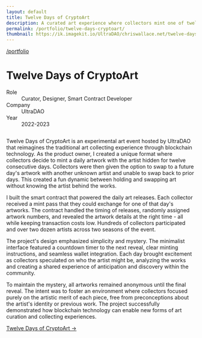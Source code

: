 ```yaml
---
layout: default
title: Twelve Days of CryptoArt
description: A curated art experience where collectors mint one of twelve mystery artworks daily, culminating in an artist reveal on UltraDAO.
permalink: /portfolio/twelve-days-cryptoart/
thumbnail: https://ik.imagekit.io/UltraDAO/chriswallace.net/twelve-days-thumbnail.png
---
```


<div class="portfolio-group-heading">
  <a class="back fade-in-element" href="/portfolio">/portfolio</a>
  <h1 class="fade-in-element mb-3">Twelve Days of CryptoArt</h1>
  <dl class="project-list fade-in-element">
    <div>
      <dt>Role</dt>
      <dd>Curator, Designer, Smart Contract Developer</dd>
    </div>
    <div>
      <dt>Company</dt>
      <dd>UltraDAO</dd>
    </div>
    <div>
      <dt>Year</dt>
      <dd>2022-2023</dd>
    </div>
  </dl>
</div>

<div class="fade-in-element md:ml-[80px] flex flex-col bg-[#CC9644] mb-1.5">
  <picture>
    <source media="(max-width: 480px)" 
            srcset="https://ik.imagekit.io/UltraDAO/chriswallace.net/twelve-days-thumbnail.png?tr=w-800,f-auto">
    <source media="(min-width: 481px)" 
            srcset="https://ik.imagekit.io/UltraDAO/chriswallace.net/twelve-days-banner.png?tr=w-800,f-auto 800w,
                    https://ik.imagekit.io/UltraDAO/chriswallace.net/twelve-days-banner.png?tr=w-1200,f-auto 1200w,
                    https://ik.imagekit.io/UltraDAO/chriswallace.net/twelve-days-banner.png?tr=w-1600,f-auto 1600w,
                    https://ik.imagekit.io/UltraDAO/chriswallace.net/twelve-days-banner.png?tr=w-2500,f-auto 2500w">
    <img src="https://ik.imagekit.io/UltraDAO/chriswallace.net/twelve-days-banner.png?tr=w-2500,f-auto"
         class="max-h-[500px] w-auto mx-auto" 
         alt="" 
         loading="lazy">
  </picture>
</div>

<div class="fade-in-element content-container-wo !py-0 md:ml-[80px] flex flex-col bg-[#CC9644] mb-1.5">
  <img src="https://ik.imagekit.io/UltraDAO/chriswallace.net/1-twelve-days.png?tr=w-2500,f-auto" srcset="https://ik.imagekit.io/UltraDAO/chriswallace.net/1-twelve-days.png?tr=w-400,f-auto 400w, https://ik.imagekit.io/UltraDAO/chriswallace.net/1-twelve-days.png?tr=w-800,f-auto 800w, https://ik.imagekit.io/UltraDAO/chriswallace.net/1-twelve-days.png?tr=w-1200,f-auto 1200w, https://ik.imagekit.io/UltraDAO/chriswallace.net/1-twelve-days.png?tr=w-1600,f-auto 1600w, https://ik.imagekit.io/UltraDAO/chriswallace.net/1-twelve-days.png?tr=w-2500,f-auto 2500w" sizes="100vw" class="w-full block max-w-[1400px] mx-auto" alt="" loading="lazy">
</div>

<div class="fade-in-element md:ml-[80px] flex flex-col bg-[#CC9644] mb-1.5">
  <img src="https://ik.imagekit.io/UltraDAO/chriswallace.net/2-twelve-days.png?tr=w-2500,f-auto" srcset="https://ik.imagekit.io/UltraDAO/chriswallace.net/2-twelve-days.png?tr=w-400,f-auto 400w, https://ik.imagekit.io/UltraDAO/chriswallace.net/2-twelve-days.png?tr=w-800,f-auto 800w, https://ik.imagekit.io/UltraDAO/chriswallace.net/2-twelve-days.png?tr=w-1200,f-auto 1200w, https://ik.imagekit.io/UltraDAO/chriswallace.net/2-twelve-days.png?tr=w-1600,f-auto 1600w, https://ik.imagekit.io/UltraDAO/chriswallace.net/2-twelve-days.png?tr=w-2500,f-auto 2500w" sizes="100vw" class="w-full block max-w-[1400px] mx-auto" alt="" loading="lazy">
</div>

<div class="fade-in-element md:ml-[80px] flex flex-col bg-[#CC9644] mb-1.5">
  <img src="https://ik.imagekit.io/UltraDAO/chriswallace.net/3-twelve-days.png?tr=w-2500,f-auto" srcset="https://ik.imagekit.io/UltraDAO/chriswallace.net/3-twelve-days.png?tr=w-400,f-auto 400w, https://ik.imagekit.io/UltraDAO/chriswallace.net/3-twelve-days.png?tr=w-800,f-auto 800w, https://ik.imagekit.io/UltraDAO/chriswallace.net/3-twelve-days.png?tr=w-1200,f-auto 1200w, https://ik.imagekit.io/UltraDAO/chriswallace.net/3-twelve-days.png?tr=w-1600,f-auto 1600w, https://ik.imagekit.io/UltraDAO/chriswallace.net/3-twelve-days.png?tr=w-2500,f-auto 2500w" sizes="100vw" class="w-full block max-w-[1400px] mx-auto" alt="" loading="lazy">
</div>

<div class="fade-in-element md:ml-[80px] flex flex-col bg-[#CC9644] mb-1.5">
  <img src="https://ik.imagekit.io/UltraDAO/chriswallace.net/4-twelve-days.png?tr=w-2500,f-auto" srcset="https://ik.imagekit.io/UltraDAO/chriswallace.net/4-twelve-days.png?tr=w-400,f-auto 400w, https://ik.imagekit.io/UltraDAO/chriswallace.net/4-twelve-days.png?tr=w-800,f-auto 800w, https://ik.imagekit.io/UltraDAO/chriswallace.net/4-twelve-days.png?tr=w-1200,f-auto 1200w, https://ik.imagekit.io/UltraDAO/chriswallace.net/4-twelve-days.png?tr=w-1600,f-auto 1600w, https://ik.imagekit.io/UltraDAO/chriswallace.net/4-twelve-days.png?tr=w-2500,f-auto 2500w" sizes="100vw" class="w-full block max-w-[1400px] mx-auto" alt="" loading="lazy">
</div>

<div class="fade-in-element md:ml-[80px] flex flex-col bg-[#CC9644] mb-12">
  <img src="https://ik.imagekit.io/UltraDAO/chriswallace.net/5-twelve-days.png?tr=w-2500,f-auto" srcset="https://ik.imagekit.io/UltraDAO/chriswallace.net/5-twelve-days.png?tr=w-400,f-auto 400w, https://ik.imagekit.io/UltraDAO/chriswallace.net/5-twelve-days.png?tr=w-800,f-auto 800w, https://ik.imagekit.io/UltraDAO/chriswallace.net/5-twelve-days.png?tr=w-1200,f-auto 1200w, https://ik.imagekit.io/UltraDAO/chriswallace.net/5-twelve-days.png?tr=w-1600,f-auto 1600w, https://ik.imagekit.io/UltraDAO/chriswallace.net/5-twelve-days.png?tr=w-2500,f-auto 2500w" sizes="100vw" class="w-full block max-w-[1400px] mx-auto" alt="" loading="lazy">
</div>

<div class="content-container !py-0">
  <p class="fade-in-element">Twelve Days of CryptoArt is an experimental art event hosted by UltraDAO that reimagines the traditional art collecting experience through blockchain technology. As the product owner, I created a unique format where collectors decide to mint a daily artwork with the artist hidden for twelve consecutive days. Collectors were then given the option to swap to a future day's artwork with another unknown artist and unable to swap back to prior days. This created a fun dynamic between holding and swapping art without knowing the artist behind the works.</p>

  <p class="fade-in-element">I built the smart contract that powered the daily art releases. Each collector received a mint pass that they could exchange for one of that day's artworks. The contract handled the timing of releases, randomly assigned artwork numbers, and revealed the artwork details at the right time - all while keeping transaction costs low. Hundreds of collectors participated and over two dozen artists across two seasons of the event.</p>

  <p class="fade-in-element">The project's design emphasized simplicity and mystery. The minimalist interface featured a countdown timer to the next reveal, clear minting instructions, and seamless wallet integration. Each day brought excitement as collectors speculated on who the artist might be, analyzing the works and creating a shared experience of anticipation and discovery within the community.</p>

  <p class="fade-in-element">To maintain the mystery, all artworks remained anonymous until the final reveal. The intent was to foster an environment where collectors focused purely on the artistic merit of each piece, free from preconceptions about the artist's identity or previous work. The project successfully demonstrated how blockchain technology can enable new forms of art curation and collecting experiences.</p>

  <p class="fade-in-element">
    <a href="https://twelvedays.ultradao.org" target="_blank">Twelve Days of CryptoArt &rarr;</a>
  </p>
</div>
